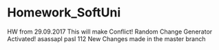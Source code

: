 # Homework_SoftUni
HW from 29.09.2017 
This will make Conflict!
Random Change Generator Activated!
asassapl  pasl 112
New Changes made in the master branch